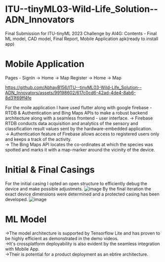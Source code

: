 # ITU--tinyML03-Wild-Life_Solution--ADN_Innovators
Final Submission for ITU-tinyML 2023 Challenge by AI4G: Contents - Final ML model, CAD model, Final Report, Mobile Application apk(ready to install app)
# Mobile Application
Pages - 
SignIn -> Home -> Map
Register -> Home -> Map


https://github.com/AbhayB156/ITU--tinyML03-Wild-Life_Solution--ADN_Innovators/assets/99198602/617c0cd6-42ad-4de4-8ab6-8d31f69ff4fe


For the moile application I have used flutter along with google firebase - RTDB & Authentication and Bing Maps APIs to make a robust backend architecture along with a seamless frontend - user interface.
-> Firebase RTDB conducts data acquisition and analytics of the sensory and classification result values sent by the hardware-embedded application.  
-> Authentication feature of Firebase allows access to registered users only and keeps a track of the activity.  
-> The Bing Maps API locates the co-ordinates at which the species was spotted and marks it with a map-marker around the vicinity of the device.

# Initial & Final Casings
For the initial casing I opted an open structure to efficiently debug the device and make possible adjustmets.
![image](https://github.com/AbhayB156/ITU--tinyML03-Wild-Life_Solution--ADN_Innovators/assets/99198602/3533beb7-e7e5-4ba3-8ba4-fbf09e87daec)
By the final iteration the exact device dimensions were determined and a protected casing has been developed.
![image](https://github.com/AbhayB156/ITU--tinyML03-Wild-Life_Solution--ADN_Innovators/assets/99198602/9bf946fd-e98b-49c8-871f-81857d98f3a9)

# ML Model
->The model architecture is supported by Tensorflow Lite and has proven to be highly efficient as demonstrated in the demo videos.  
->It's crossplatform deployability is also evident by the seamless integration with Mobile App.  
->Their is potential for a product deployment as an ebtire architecture.
